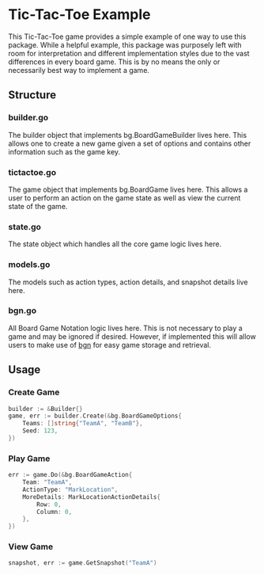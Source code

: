 # Tic-Tac-Toe Example

This Tic-Tac-Toe game provides a simple example of one way to use this package. While a helpful example, this package was purposely left with room for interpretation and different implementation styles due to the vast differences in every board game. This is by no means the only or necessarily best way to implement a game.

## Structure

### builder.go

The builder object that implements bg.BoardGameBuilder lives here. This allows one to create a new game given a set of options and contains other information such as the game key.

### tictactoe.go

The game object that implements bg.BoardGame lives here. This allows a user to perform an action on the game state as well as view the current state of the game.

### state.go

The state object which handles all the core game logic lives here.

### models.go

The models such as action types, action details, and snapshot details live here.

### bgn.go

All Board Game Notation logic lives here. This is not necessary to play a game and may be ignored if desired. However, if implemented this will allow users to make use of [bgn](https://github.com/quibbble/go-boardgame/tree/main/pkg/bgn) for easy game storage and retrieval.

## Usage

### Create Game

```go
builder := &Builder{}
game, err := builder.Create(&bg.BoardGameOptions{
    Teams: []string{"TeamA", "TeamB"},
    Seed: 123,
})
```

### Play Game

```go
err := game.Do(&bg.BoardGameAction{
    Team: "TeamA",
    ActionType: "MarkLocation",
    MoreDetails: MarkLocationActionDetails{
        Row: 0,
        Column: 0,
    },
})
```

### View Game

```go
snapshot, err := game.GetSnapshot("TeamA")
```
